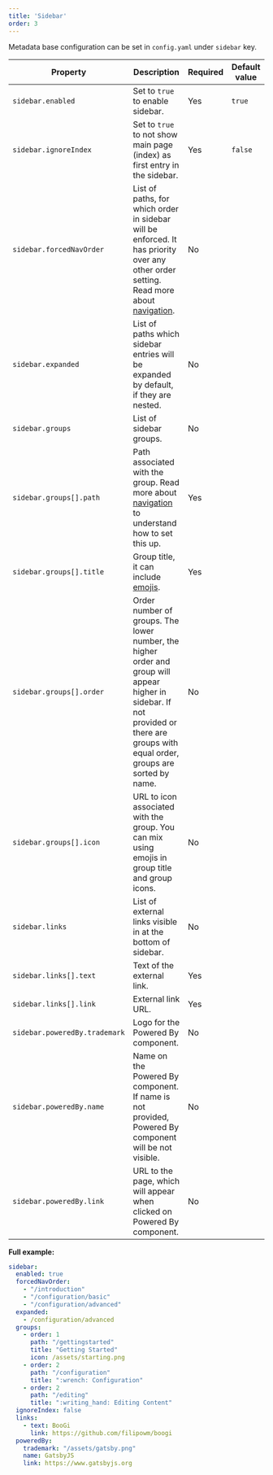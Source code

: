 ```yaml
---
title: 'Sidebar'
order: 3
---
```


Metadata base configuration can be set in `config.yaml` under `sidebar` key.

| Property                      | Description                                                                                                                                                                          | Required | Default value |
|-------------------------------|--------------------------------------------------------------------------------------------------------------------------------------------------------------------------------------|----------|---------------|
| `sidebar.enabled`             | Set to `true` to enable sidebar.                                                                                                                                                     | Yes      | `true`        |
| `sidebar.ignoreIndex`         | Set to `true` to not show main page (index) as first entry in the sidebar.                                                                                                           | Yes      | `false`       |
| `sidebar.forcedNavOrder`      | List of paths, for which order in sidebar will be enforced. It has priority over any other order setting. Read more about [navigation](/configuration/navigation).                   | No       |               |
| `sidebar.expanded`            | List of paths which sidebar entries will be expanded by default, if they are nested.                                                                                                 | No       |               |
| `sidebar.groups`              | List of sidebar groups.                                                                                                                                                              | No       |               |
| `sidebar.groups[].path`       | Path associated with the group. Read more about [navigation](/configuration/navigation) to understand how to set this up.                                                            | Yes      |               |
| `sidebar.groups[].title`      | Group title, it can include [emojis](/richcontent/emojis).                                                                                                                           | Yes      |               |
| `sidebar.groups[].order`      | Order number of groups. The lower number, the higher order and group will appear higher in sidebar. If not provided or there are groups with equal order, groups are sorted by name. | No       |               |
| `sidebar.groups[].icon`       | URL to icon associated with the group. You can mix using emojis in group title and group icons.                                                                                      | No       |               |
| `sidebar.links`               | List of external links visible in at the bottom of sidebar.                                                                                                                          | No       |               |
| `sidebar.links[].text`        | Text of the external link.                                                                                                                                                           | Yes      |               |
| `sidebar.links[].link`        | External link URL.                                                                                                                                                                   | Yes      |               |
| `sidebar.poweredBy.trademark` | Logo for the Powered By component.                                                                                                                                                   | No       |               |
| `sidebar.poweredBy.name`      | Name on the Powered By component. If name is not provided, Powered By component will be not visible.                                                                                 | No       |               |
| `sidebar.poweredBy.link`      | URL to the page, which will appear when clicked on Powered By component.                                                                                                             | No       |               |

**Full example:**

```yaml
sidebar:
  enabled: true
  forcedNavOrder:
    - "/introduction"
    - "/configuration/basic"
    - "/configuration/advanced"
  expanded:
    - /configuration/advanced
  groups:
    - order: 1
      path: "/gettingstarted"
      title: "Getting Started"
      icon: /assets/starting.png
    - order: 2
      path: "/configuration"
      title: ":wrench: Configuration"
    - order: 2
      path: "/editing"
      title: ":writing_hand: Editing Content"
  ignoreIndex: false
  links:
    - text: BooGi
      link: https://github.com/filipowm/boogi
  poweredBy:
    trademark: "/assets/gatsby.png"
    name: GatsbyJS
    link: https://www.gatsbyjs.org
```
